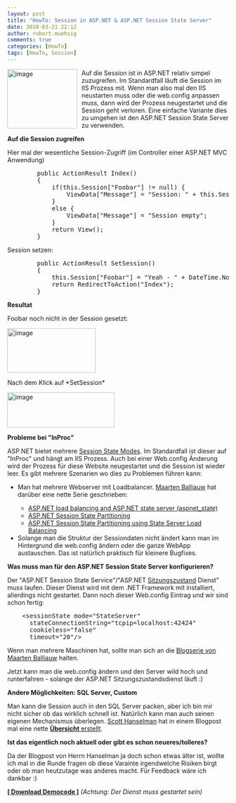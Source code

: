 ```yaml
---
layout: post
title: "HowTo: Session in ASP.NET & ASP.NET Session State Server"
date: 2010-03-21 22:12
author: robert.muehsig
comments: true
categories: [HowTo]
tags: [HowTo, Session]
---
```

<p><a href="{{BASE_PATH}}/assets/wp-images/image941.png"><img style="border-right: 0px; border-top: 0px; margin: 0px 10px 0px 0px; border-left: 0px; border-bottom: 0px" height="135" alt="image" src="{{BASE_PATH}}/assets/wp-images/image_thumb126.png" width="159" align="left" border="0"></a>Auf die Session ist in ASP.NET relativ simpel zuzugreifen. Im Standardfall läuft die Session im IIS Prozess mit. Wenn man also mal den IIS neustarten muss oder die web.config anpassen muss, dann wird der Prozess neugestartet und die Session geht verloren. Eine einfache Variante dies zu umgehen ist den ASP.NET Session State Server zu verwenden.</p><!--more--> <p><strong>Auf die Session zugreifen</strong></p> <p>Hier mal der wesentliche Session-Zugriff (im Controller einer ASP.NET MVC Anwendung)</p> <p> <div class="wlWriterSmartContent" id="scid:812469c5-0cb0-4c63-8c15-c81123a09de7:8f58b937-1d06-419b-9683-f2ef103920f6" style="padding-right: 0px; display: inline; padding-left: 0px; float: none; padding-bottom: 0px; margin: 0px; padding-top: 0px"><pre name="code" class="c#">        public ActionResult Index()
        {
            if(this.Session["Foobar"] != null) {
                ViewData["Message"] = "Session: " + this.Session["Foobar"];
            }
            else {
                ViewData["Message"] = "Session empty";
            }
            return View();
        }</pre></div></p>
<p>Session setzen:</p>
<p>
<div class="wlWriterSmartContent" id="scid:812469c5-0cb0-4c63-8c15-c81123a09de7:39c5346b-e4fc-4524-b914-6122439b6e30" style="padding-right: 0px; display: inline; padding-left: 0px; float: none; padding-bottom: 0px; margin: 0px; padding-top: 0px"><pre name="code" class="c#">        public ActionResult SetSession()
        {
            this.Session["Foobar"] = "Yeah - " + DateTime.Now.ToShortTimeString() + ":" + DateTime.Now.Second.ToString();
            return RedirectToAction("Index");
        }</pre></div></p>
<p><strong>Resultat</strong></p>
<p>Foobar noch nicht in der Session gesetzt:</p>
<p><a href="{{BASE_PATH}}/assets/wp-images/image942.png"><img style="border-right: 0px; border-top: 0px; border-left: 0px; border-bottom: 0px" height="101" alt="image" src="{{BASE_PATH}}/assets/wp-images/image_thumb127.png" width="201" border="0"></a> </p>
<p>Nach dem Klick auf *SetSession*</p>
<p><a href="{{BASE_PATH}}/assets/wp-images/image943.png"><img style="border-right: 0px; border-top: 0px; border-left: 0px; border-bottom: 0px" height="80" alt="image" src="{{BASE_PATH}}/assets/wp-images/image_thumb128.png" width="244" border="0"></a> </p>
<p><strong>Probleme bei "InProc"</strong></p>
<p>ASP.NET bietet mehrere <a href="http://msdn.microsoft.com/en-us/library/ms178586.aspx">Session State Modes</a>. Im Standardfall ist dieser auf "InProc" und hängt am IIS Prozess. Auch bei einer Web.config Änderung wird der Prozess für diese Website neugestartet und die Session ist wieder leer. Es gibt mehrere Szenarien wo dies zu Problemen führen kann:</p>
<ul>
<li>Man hat mehrere Webserver mit Loadbalancer. <a href="http://blog.maartenballiauw.be/">Maarten Balliauw</a> hat darüber eine nette Serie geschrieben:</li>
<ul>
<li><a href="http://blog.maartenballiauw.be/post/2007/11/22/ASPNET-load-balancing-and-ASPNET-state-server-(aspnet_state).aspx">ASP.NET load balancing and ASP.NET state server (aspnet_state)</a></li>
<li><a href="http://blog.maartenballiauw.be/post/2008/01/23/ASPNET-Session-State-Partitioning.aspx">ASP.NET Session State Partitioning</a></li>
<li><a href="http://blog.maartenballiauw.be/post/2008/01/24/ASPNET-Session-State-Partitioning-using-State-Server-Load-Balancing.aspx">ASP.NET Session State Partitioning using State Server Load Balancing</a></li></ul>
<li>Solange man die Struktur der Sessiondaten nicht ändert kann man im Hintergrund die web.config ändern oder die ganze WebApp austauschen. Das ist natürlich praktisch für kleinere Bugfixes.</li></ul>
<p><strong>Was muss man für den ASP.NET Session State Server konfigurieren?</strong></p>
<p>Der "ASP.NET Session State Service"/"ASP.NET <a href="http://www.microsoft.com/technet/prodtechnol/WindowsServer2003/Library/IIS/0d9dc063-dc1a-46be-8e84-f05dbb402221.mspx?mfr=true">Sitzungszustand</a> Dienst" muss laufen. Dieser Dienst wird mit dem .NET Framework mit installiert, allerdings nicht gestartet. Dann noch dieser Web.config Eintrag und wir sind schon fertig:</p>
<p>
<div class="wlWriterSmartContent" id="scid:812469c5-0cb0-4c63-8c15-c81123a09de7:dfb29f8c-9d0f-4c86-897b-157ad248f8a2" style="padding-right: 0px; display: inline; padding-left: 0px; float: none; padding-bottom: 0px; margin: 0px; padding-top: 0px"><pre name="code" class="c#">    &lt;sessionState mode="StateServer"
      stateConnectionString="tcpip=localhost:42424"
      cookieless="false"
      timeout="20"/&gt;</pre></div></p>
<p>Wenn man mehrere Maschinen hat, sollte man sich an die <a href="http://blog.maartenballiauw.be/post/2007/11/22/ASPNET-load-balancing-and-ASPNET-state-server-(aspnet_state).aspx">Blogserie von Maarten Balliauw</a> halten. </p>
<p>Jetzt kann man die web.config ändern und den Server wild hoch und runterfahren - solange der ASP.NET Sitzungszustandsdienst läuft :)</p>
<p><strong>Andere Möglichkeiten: SQL Server, Custom</strong></p>
<p>Man kann die Session auch in den SQL Server packen, aber ich bin mir nicht sicher ob das wirklich schnell ist. Natürlich kann man auch seinen eigenen Mechanismus überlegen. <a href="http://www.hanselman.com/blog/">Scott Hanselman</a> hat in einem Blogpost mal eine nette <a href="http://www.hanselman.com/blog/TroubleshootingExpiredASPNETSessionStateAndYourOptions.aspx"><strong>Übersicht</strong> erstellt</a>.</p>
<p><strong>Ist das eigentlich noch aktuell oder gibt es schon neueres/tolleres?</strong></p>
<p>Da der Blogpost von Herrn Hanselman ja doch schon etwas älter ist, wollte ich mal in die Runde fragen ob diese Varainte irgendwelche Risiken birgt oder ob man heutzutage was anderes macht. Für Feedback wäre ich dankbar :)</p>
<p><strong><a href="http://{{BASE_PATH}}/assets/files/democode/mvcsessionstateserver/mvcsessionstateserver.zip">[ Download Democode ]</a></strong> <em>(Achtung: Der Dienst muss gestartet sein)</em></p>
